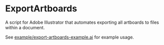 ExportArtboards
===============

A script for Adobe Illustrator that automates exporting all artboards to files within a document.

See [example/export-artboards-example.ai](example/export-artboards-example.ai) for example usage.
